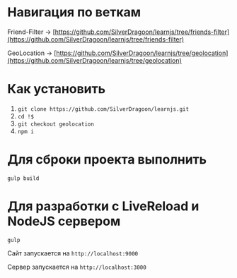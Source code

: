 # Навигация по веткам

Friend-Filter -> [https://github.com/SilverDragoon/learnjs/tree/friends-filter](https://github.com/SilverDragoon/learnjs/tree/friends-filter)

GeoLocation -> [https://github.com/SilverDragoon/learnjs/tree/geolocation](https://github.com/SilverDragoon/learnjs/tree/geolocation)

# Как установить

1. `git clone https://github.com/SilverDragoon/learnjs.git`
2. `cd !$`
3. `git checkout geolocation`
3. `npm i`

# Для сброки проекта выполнить
```
gulp build
```
# Для разработки с LiveReload и NodeJS сервером
```
gulp
```
Сайт запускается на `http://localhost:9000` 

Сервер запускается на `http://localhost:3000`